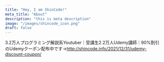 ```yaml
---
title: "Hey, I am ShinCode!"
meta_title: "About"
description: "this is meta description"
image: "/images/shincode_icon.png"
draft: false
---
```


3.2万人プログラミング解説系Youtuber｜受講生2.2万人Udemy講師｜90%割引のUdemyクーポン配布中です→http://shincode.info/2021/12/31/udemy-discount-coupon/
